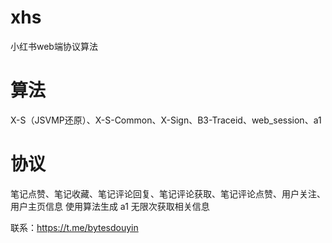 # xhs
小红书web端协议算法

# 算法
X-S（JSVMP还原）、X-S-Common、X-Sign、B3-Traceid、web_session、a1

# 协议
笔记点赞、笔记收藏、笔记评论回复、笔记评论获取、笔记评论点赞、用户关注、用户主页信息
使用算法生成 a1 无限次获取相关信息

联系：https://t.me/bytesdouyin
